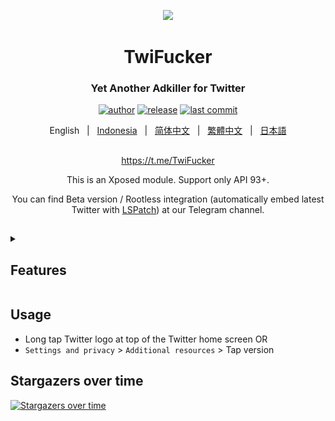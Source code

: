 <p align="center">
    <img src="./app/src/main/res/mipmap-xxxhdpi/ic_launcher.png" width="150">
</p>

<h1 align="center">TwiFucker</h1>

<div align="center">

### Yet Another Adkiller for Twitter
    
[![author][author-image]][author-url]
[![release][release-image]][release-url]
[![last commit][last-commit-image]][last-commit-url]    
    
English &nbsp;&nbsp;|&nbsp;&nbsp; [Indonesia](README_IN.md) &nbsp;&nbsp;|&nbsp;&nbsp; [简体中文](README_ZH-CN.md) &nbsp;&nbsp;|&nbsp;&nbsp; [繁體中文](README_ZH-TW.md) &nbsp;&nbsp;|&nbsp;&nbsp; [日本語](README_JA.md)
    
##

https://t.me/TwiFucker

This is an Xposed module. Support only API 93+.

You can find Beta version / Rootless integration (automatically embed latest Twitter with [LSPatch](https://github.com/LSPosed/LSPatch)) at our Telegram channel.
    
[author-image]: https://img.shields.io/badge/author-Nullptr-blue.svg
[author-url]: https://github.com/Dr-TSNG

[release-image]: https://img.shields.io/github/v/release/Dr-TSNG/TwiFucker?color=blue
[release-url]: https://github.com/Dr-TSNG/TwiFucker/releases/latest
   
[last-commit-image]: https://img.shields.io/github/last-commit/Dr-TSNG/TwiFucker?label=last%20commit
[last-commit-url]: https://github.com/Dr-TSNG/TwiFucker/commits

</div>

##

<details>
   <summary><h2>Features</h2></summary>

## Remove promoted content
<img alt="promoted tweet" src="./images/promoted_tweet.webp" width="256" />

## Remove promoted users
<img alt="who to follow" src="./images/who_to_follow.webp" width="256" /> <img alt="who to follow in explore" src="./images/who_to_follow_explore.webp" width="256" />


## Remove promoted trends
<img alt="promoted trends" src="./images/promoted_trends.webp" width="256" />

## Remove sensitive media warning
<img alt="sensitive media warning" src="./images/sensitive_media_warning.webp" width="256" />

## Disable recommended users
<img alt="recommended users" src="./images/recommended_users.webp" width="256" />

## Copyable alt text
<img alt="copyable alt text" src="./images/copyable_alt_text.webp" width="256" />

## Download media menu
<img alt="download menu share" src="./images/download_menu_share.webp" width="256" /> <img alt="download menu" src="./images/download_menu.webp" width="256" />

## Hide drawer items
<img alt="hide drawer items" src="./images/hide_drawer_items.webp" width="256" />

Slightly broken due to Twitter new drawer layout.

## Hide navigation bar items
<img alt="hide navigation bar items" src="./images/hide_navigation_bar_items.webp" width="256" />

## Disable url redirect
Prevent Twitter redirect from `t.co` to target link when clicking on a link in Twitter.

## Disable Threads (live content)
<img alt="disable threads" src="./images/disable_threads.webp" width="256" />

## Disable Tweet Detail Related Tweets
<img alt="disable tweet detail related tweets" src="./images/disable_tweet_detail_related_tweets.webp" width="256" />

## Remove video carousel
<img alt="remove video carousel" src="./images/video_carousel.webp" width="256" />

## Feature switch
Force enable/disable Twitter experimental feature.

## Disable banner view
<img alt="disable banner view" src="./images/disable_banner_view.webp" width="256" />
</details>

## Usage

- Long tap Twitter logo at top of the Twitter home screen OR
- `Settings and privacy` > `Additional resources` > Tap version


## Stargazers over time

[![Stargazers over time](https://starchart.cc/Dr-TSNG/TwiFucker.svg)](https://starchart.cc/Dr-TSNG/TwiFucker)
